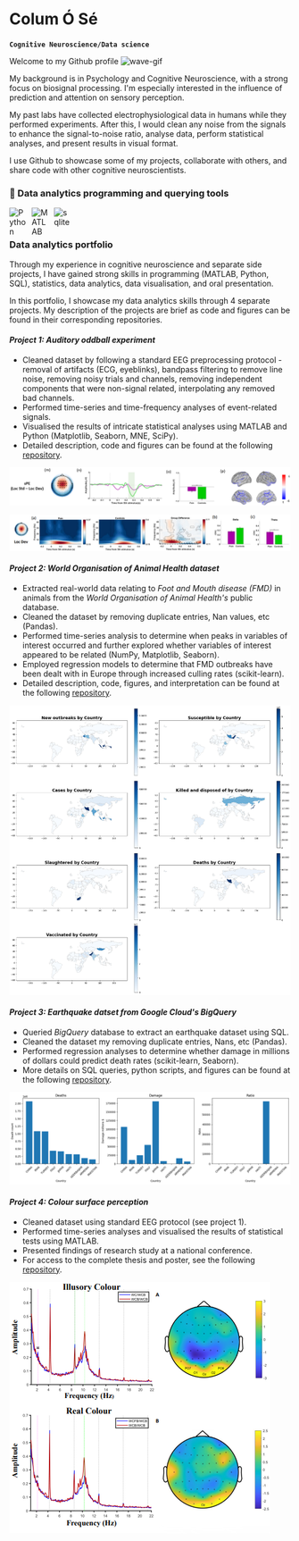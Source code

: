 # Colum Ó Sé

**`Cognitive Neuroscience/Data science`**

Welcome to my Github profile ![wave-gif](https://cdn.jsdelivr.net/gh/Readme-Workflows/Readme-Icons@main/icons/gifs/wave.gif)

My background is in Psychology and Cognitive Neuroscience, with a strong focus on biosignal processing. I'm especially interested in the influence of prediction and attention on sensory perception.

My past labs have collected electrophysiological data in humans while they performed experiments. After this, I would clean any noise from the signals to enhance the signal-to-noise ratio, analyse data, perform statistical analyses, and present results in visual format.

 I use Github to showcase some of my projects, collaborate with others, and share code with other cognitive neuroscientists.

### 🧰 Data analytics programming and querying tools

<img align="left" alt="Python" width="30px" style="padding-right:10px;" src="https://cdn.jsdelivr.net/gh/devicons/devicon/icons/python/python-plain.svg" />
<img align="left" alt="MATLAB" width="30px" style="padding-right:10px;" src="https://cdn.jsdelivr.net/gh/devicons/devicon/icons/matlab/matlab-original.svg" />
<img align="left" alt="sqlite" width="30px" style="padding-right:10px;" src="https://cdn.jsdelivr.net/gh/devicons/devicon/icons/sqlite/sqlite-original.svg" />
<br />

#

### Data analytics portfolio
Through my experience in cognitive neuroscience and separate side projects, I have gained strong skills in programming (MATLAB, Python, SQL), statistics, data analytics, data visualisation, and oral presentation.

In this portfolio, I showcase my data analytics skills through 4 separate projects. My description of the projects are brief as code and figures can be found in their corresponding repositories.

#### *Project 1: Auditory oddball experiment*
* Cleaned dataset by following a standard EEG preprocessing protocol - removal of artifacts (ECG, eyeblinks), bandpass filtering to remove line noise, removing noisy trials and channels, removing independent components that were non-signal related, interpolating any removed bad channels.
* Performed time-series and time-frequency analyses of event-related signals.
* Visualised the results of intricate statistical analyses using MATLAB and Python (Matplotlib, Seaborn, MNE, SciPy).
* Detailed description, code and figures can be found at the following [repository](https://github.com/columose/Chronic-Pain-Project.git).

![figure](https://github.com/columose/columose/blob/8ad6cd6b904a5fcb0a8c0192ecebb4ee1c83f5e4/Github%20figures/Oddball%20time-domain.png)

![figure](https://github.com/columose/columose/blob/aa0001208ff6838ab751deaa0b7fb6cf3548dee2/Github%20figures/Oddball%20time-freq.png)

#### *Project 2: World Organisation of Animal Health dataset*
* Extracted real-world data relating to *Foot and Mouth disease (FMD)* in animals from the *World Organisation of Animal Health's* public database.
* Cleaned the dataset by removing duplicate entries, Nan values, etc (Pandas).
* Performed time-series analysis to determine when peaks in variables of interest occurred and further explored whether variables of interest appeared to be related (NumPy, Matplotlib, Seaborn).
* Employed regression models to determine that FMD outbreaks have been dealt with in Europe through increased culling rates (scikit-learn).
* Detailed description, code, figures, and interpretation can be found at the following [repository](https://github.com/columose/WOAH-FMD-dataset.git).

![figure](https://github.com/columose/columose/blob/dfbabc4dfc11d6944f8f3095c20bf3398ad27f21/Github%20figures/Choropleth%20original.png)

#### *Project 3: Earthquake datset from Google Cloud's BigQuery*
* Queried *BigQuery* database to extract an earthquake dataset using SQL.
* Cleaned the dataset my removing duplicate entries, Nans, etc (Pandas).
* Performed regression analyses to determine whether damage in millions of dollars could predict death rates (scikit-learn, Seaborn).
* More details on SQL queries, python scripts, and figures can be found at the following [repository](https://github.com/columose/SQL-BigQuery-.git).

![figure](https://github.com/columose/columose/blob/bd11dc061999938ed605dfc0232e398c65ec407b/Github%20figures/Earthquake.png)

#### *Project 4: Colour surface perception*
* Cleaned dataset using standard EEG protocol (see project 1).
* Performed time-series analyses and visualised the results of statistical tests using MATLAB.
* Presented findings of research study at a national conference.
* For access to the complete thesis and poster, see the following [repository](https://github.com/columose/Colour-Perception.git). 

![figure](https://github.com/columose/columose/blob/bd11dc061999938ed605dfc0232e398c65ec407b/Github%20figures/Colour%20perception.png)
















